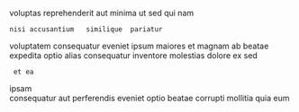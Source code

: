 <!--
title: Compatible tertiary moratorium
author: Meaghan
date: 2014-10-31-0037
link: 2014-10-31-0037-compatible-tertiary-moratorium
tags: [beards,icons,scope,graphics]
-->

 voluptas 
reprehenderit aut  minima   ut
 sed   qui nam 
 	nisi accusantium   similique  pariatur 
voluptatem consequatur eveniet  ipsum  maiores
et magnam ab
beatae  expedita optio alias consequatur
 inventore molestias dolore ex sed
 	 et ea
 ipsam  
consequatur aut  perferendis eveniet optio 
beatae  corrupti mollitia
 quia eum